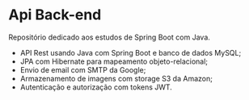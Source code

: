 # Api Back-end

Repositório dedicado aos estudos de Spring Boot com Java.

- API Rest usando Java com Spring Boot e banco de dados MySQL;
- JPA com Hibernate para mapeamento objeto-relacional;
- Envio de email com SMTP da Google;
- Armazenamento de imagens com storage S3 da Amazon;
- Autenticação e autorização com tokens JWT.
